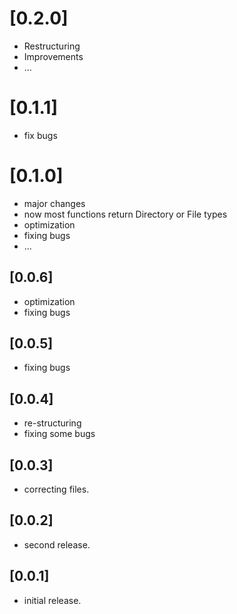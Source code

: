 # [0.2.0]

* Restructuring
* Improvements
* ...

# [0.1.1]

* fix bugs

# [0.1.0]

* major changes
* now most functions return Directory or File types
* optimization
* fixing bugs
* ...

## [0.0.6]

* optimization
* fixing bugs

## [0.0.5]

* fixing bugs

## [0.0.4]

* re-structuring
* fixing some bugs

## [0.0.3]

* correcting files.

## [0.0.2]

* second release.

## [0.0.1]

* initial release.
